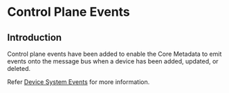 # Control Plane Events

## Introduction
Control plane events have been added to enable the Core Metadata to emit events onto the message bus when a device has been added, updated, or deleted.

Refer [Device System Events](../../../../core/metadata/Ch-Metadata.md#device-system-events) for more information.


